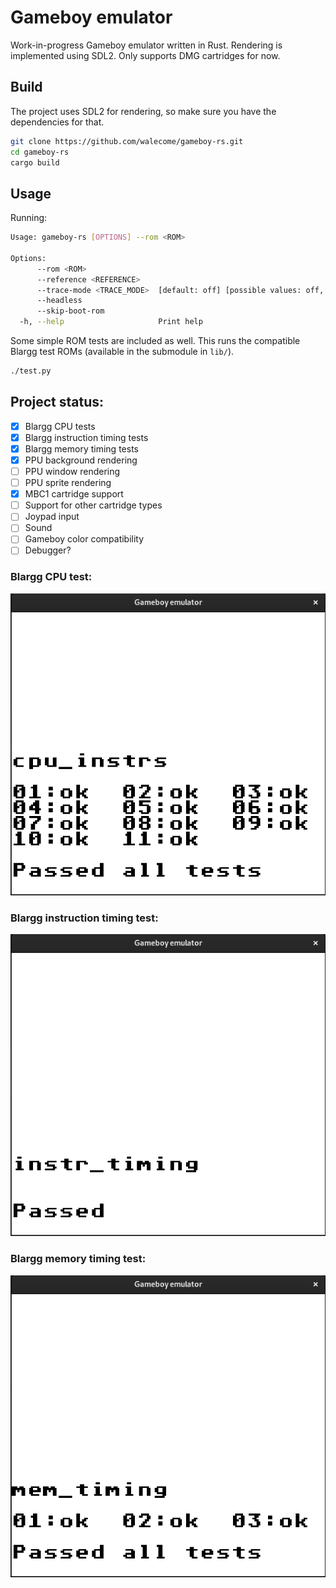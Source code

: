 # Gameboy emulator

Work-in-progress Gameboy emulator written in Rust. Rendering is implemented using SDL2. Only supports DMG cartridges for now.

## Build
The project uses SDL2 for rendering, so make sure you have the dependencies for that.

``` sh
git clone https://github.com/walecome/gameboy-rs.git
cd gameboy-rs
cargo build
```

## Usage

Running:
``` sh
Usage: gameboy-rs [OPTIONS] --rom <ROM>

Options:
      --rom <ROM>
      --reference <REFERENCE>
      --trace-mode <TRACE_MODE>  [default: off] [possible values: off, with-boot, without-boot, serial]
      --headless
      --skip-boot-rom
  -h, --help                     Print help
```

Some simple ROM tests are included as well. This runs the compatible Blargg test ROMs (available in the submodule in `lib/`).

``` sh
./test.py
```

## Project status:
- [x] Blargg CPU tests
- [x] Blargg instruction timing tests
- [x] Blargg memory timing tests
- [x] PPU background rendering
- [ ] PPU window rendering
- [ ] PPU sprite rendering
- [x] MBC1 cartridge support
- [ ] Support for other cartridge types
- [ ] Joypad input
- [ ] Sound
- [ ] Gameboy color compatibility
- [ ] Debugger?

### Blargg CPU test:
![](static/cpu_instrs.png)

### Blargg instruction timing test:
![](static/instr_timing.png)

### Blargg memory timing test:
![](static/mem_timing.png)
